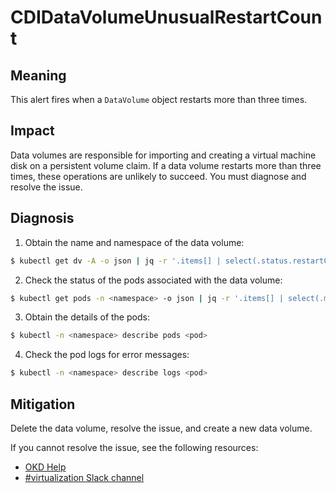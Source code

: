 # CDIDataVolumeUnusualRestartCount
<!--apinnick Nov 2022-->

## Meaning

This alert fires when a `DataVolume` object restarts more than three times.

## Impact

Data volumes are responsible for importing and creating a virtual machine disk on a persistent volume claim. If a data volume restarts more than three times, these operations are unlikely to succeed. You must diagnose and resolve the issue.

## Diagnosis

1. Obtain the name and namespace of the data volume:
  ```bash
  $ kubectl get dv -A -o json | jq -r '.items[] | select(.status.restartCount>3)' | jq '.metadata.name, .metadata.namespace'
  ```
2. Check the status of the pods associated with the data volume:
  ```bash
  $ kubectl get pods -n <namespace> -o json | jq -r '.items[] | select(.metadata.ownerReferences[] | select(.name=="<dv_name>")).metadata.name'
  ```
3. Obtain the details of the pods:
  ```bash
  $ kubectl -n <namespace> describe pods <pod>
  ```
4. Check the pod logs for error messages:
  ```bash
  $ kubectl -n <namespace> describe logs <pod>
  ```

## Mitigation

Delete the data volume, resolve the issue, and create a new data volume.

<!--DS: If you cannot resolve the issue, log in to the [Customer Portal](https://access.redhat.com) and open a support case, attaching the artifacts gathered during the Diagnosis procedure.-->

<!--USstart-->
If you cannot resolve the issue, see the following resources:

- [OKD Help](https://www.okd.io/help/)
- [#virtualization Slack channel](https://kubernetes.slack.com/channels/virtualization)
<!--USend-->

